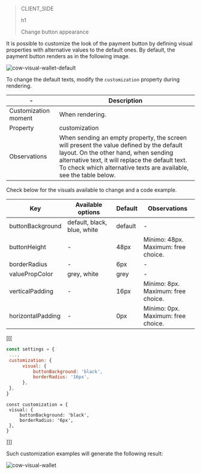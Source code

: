 > CLIENT_SIDE
>
> h1
>
> Change button appearance

It is possible to customize the look of the payment button by defining visual properties with alternative values to the default ones. By default, the payment button renders as in the following image.

![cow-visual-wallet-default](cow/cow-visual-wallet-default.en.png)

To change the default texts, modify the `customization` property during rendering.

| - | Description |
| --- |--- | 
| Customization moment | When rendering. |
| Property | customization |
| Observations | When sending an empty property, the screen will present the value defined by the default layout. On the other hand, when sending alternative text, it will replace the default text. To check which alternative texts are available, see the table below. |

Check below for the visuals available to change and a code example.

| Key | Available options | Default | Observations |
| --- |--- | --- | --- | 
| buttonBackground | default, black, blue, white | default | - |
| buttonHeight | - | 48px | Mínimo: 48px. <br> Maximum: free choice. |
| borderRadius | - | 6px | - |
| valuePropColor | grey, white| grey | - |
| verticalPadding | - | 16px | Mínimo: 8px. <br> Maximum: free choice. |
| horizontalPadding | - | 0px | Mínimo: 0px. <br> Maximum: free choice. |

[[[
```Javascript
const settings = {
 ...,
 customization: {
      visual: {
          buttonBackground: 'black',
          borderRadius: '16px',
      },
 },
}
```
```react-jsx
const customization = {
 visual: {
     buttonBackground: 'black',
     borderRadius: '6px',
 },
}
```
]]]

Such customization examples will generate the following result:

![cow-visual-wallet](cow/cow-visual-wallet.en.png)